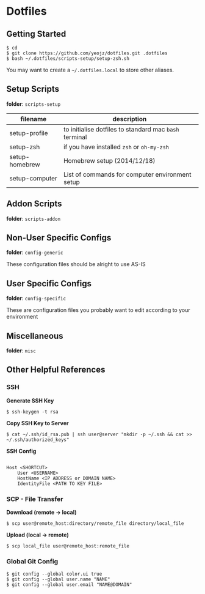 Dotfiles
======



## Getting Started

```
$ cd
$ git clone https://github.com/yeojz/dotfiles.git .dotfiles
$ bash ~/.dotfiles/scripts-setup/setup-zsh.sh
```

You may want to create a `~/.dotfiles.local` to store other aliases.


## Setup Scripts
**folder**: `scripts-setup`

|filename | description
|---|---|
| setup-profile | to initialise dotfiles to standard mac `bash` terminal
| setup-zsh	| if you have installed `zsh` or `oh-my-zsh`
| setup-homebrew	| Homebrew setup (2014/12/18)
| setup-computer	| List of commands for computer environment setup

## Addon Scripts
**folder**: `scripts-addon`


## Non-User Specific Configs
**folder**: `config-generic`

These configuration files should be alright to use AS-IS

## User Specific Configs
**folder**: `config-specific`

These are configuration files you probably want to edit according to your environment


## Miscellaneous
**folder**: `misc`


## Other Helpful References

### SSH

**Generate SSH Key**

```
$ ssh-keygen -t rsa
```


**Copy SSH Key to Server**
```
$ cat ~/.ssh/id_rsa.pub | ssh user@server "mkdir -p ~/.ssh && cat >>  ~/.ssh/authorized_keys"
```


**SSH Config** 
```

Host <SHORTCUT>
	User <USERNAME>
	HostName <IP ADDRESS or DOMAIN NAME>
	IdentityFile <PATH TO KEY FILE>

```


### SCP - File Transfer
**Download (remote -> local)**

```
$ scp user@remote_host:directory/remote_file directory/local_file
```


**Upload (local -> remote)**

```
$ scp local_file user@remote_host:remote_file
```

### Global Git Config
```
$ git config --global color.ui true
$ git config --global user.name "NAME"
$ git config --global user.email "NAME@DOMAIN"
```



